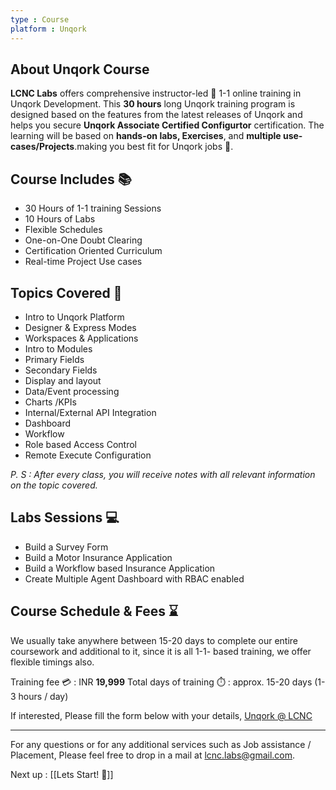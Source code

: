 ```yaml
---
type : Course
platform : Unqork
---
```

## About Unqork Course

**LCNC Labs** offers comprehensive instructor-led 👥 1-1 online training in Unqork Development. This **30 hours** long Unqork training program is designed based on the features from the latest releases of Unqork and helps you secure **Unqork Associate Certified Configurtor** certification. The learning will be based on **hands-on labs, Exercises**, and **multiple use-cases/Projects**.making you best fit for Unqork jobs 💼. 

## Course Includes 📚

- 30 Hours of 1-1 training Sessions
- 10 Hours of Labs
- Flexible Schedules
- One-on-One Doubt Clearing
- Certification Oriented Curriculum
- Real-time Project Use cases

## Topics Covered 📖

- Intro to Unqork Platform
- Designer & Express Modes
- Workspaces & Applications
- Intro to Modules
- Primary Fields
- Secondary Fields
- Display and layout
- Data/Event processing
- Charts /KPIs
- Internal/External API Integration
- Dashboard
- Workflow
- Role based Access Control
- Remote Execute Configuration

*P. S : After every class, you will receive notes with all relevant information on the topic covered.*
## Labs Sessions 💻

- Build a Survey Form
- Build a Motor Insurance Application
- Build a Workflow based Insurance Application
- Create Multiple Agent Dashboard with RBAC enabled

## Course Schedule & Fees ⌛

We usually take anywhere between 15-20 days to complete our entire coursework and additional to it, since it is all 1-1- based training, we offer flexible timings also.

Training fee 💳 : INR **19,999**
Total days of training ⏱️ : approx. 15-20 days (1-3 hours / day)

If interested, Please fill the  form below with your details,
[Unqork @ LCNC](https://docs.google.com/forms/d/e/1FAIpQLSeAe4bKFJpNw0xYsGw-bYvuqn8-ZaxU9ivrJIuC7IkPm1NQ4Q/viewform?usp=sharing)

---
For any questions or for any additional services such as Job assistance / Placement, Please feel free to drop in a mail at lcnc.labs@gmail.com.

Next up : [[Lets Start! 🏁]]